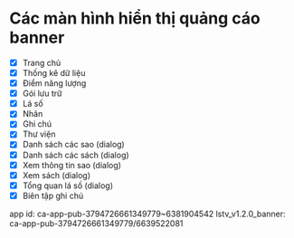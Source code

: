 # Các màn hình hiển thị quảng cáo banner

- [x] Trang chủ
- [x] Thống kê dữ liệu
- [x] Điểm năng lượng
- [x] Gói lưu trữ
- [x] Lá số
- [x] Nhãn
- [x] Ghi chú
- [x] Thư viện
- [x] Danh sách các sao (dialog)
- [x] Danh sách các sách (dialog)
- [x] Xem thông tin sao (dialog)
- [x] Xem sách (dialog)
- [x] Tổng quan lá số (dialog)
- [x] Biên tập ghi chú

app id: ca-app-pub-3794726661349779~6381904542
lstv_v1.2.0_banner: ca-app-pub-3794726661349779/6639522081
